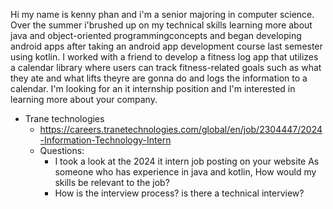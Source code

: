 Hi my name is kenny phan and i'm a senior majoring in computer science. Over the summer i'brushed up on my technical skills learning more about java and object-oriented programmingconcepts and began developing android apps after taking an android app development course last semester using kotlin. I worked with a friend to develop a fitness log app that utilizes a calendar library where users can track fitness-related goals such as what they ate and what lifts theyre are gonna do and logs the information to a calendar. I'm looking for an it internship position and I'm interested in learning more about your company. 


- Trane technologies
	- https://careers.tranetechnologies.com/global/en/job/2304447/2024-Information-Technology-Intern
	- Questions:
		- I took a look at the 2024 it intern job posting on your website As someone who has experience in java and kotlin, How would my skills be relevant to the job? 
		- How is the interview process? is there a technical interview? 